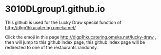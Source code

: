 # 3010DLgroup1.github.io

This github is used for the Lucky Draw special function of http://dlgp1hkucatering.omeka.net/

Click the emoji in this page http://dlgp1hkucatering.omeka.net/lucky-draw  , then will jump to this github index page, this github index page will be redirected to one of the restaurants randomly.

